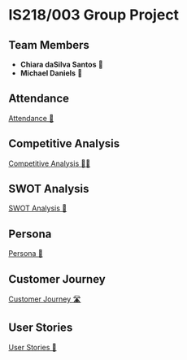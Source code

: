 # IS218/003 Group Project

## Team Members
- **Chiara daSilva Santos** 🌟
- **Michael Daniels** 🌟

## Attendance
[Attendance 📅](attendance.md)

## Competitive Analysis
[Competitive Analysis 🕵️‍♀️](competitive.md)

## SWOT Analysis 
[SWOT Analysis 🔄](swot.md)

## Persona
[Persona 👥](persona.md)

## Customer Journey
[Customer Journey 🛣️](customerjourney.md)

## User Stories
[User Stories 📖](userstories.md)

